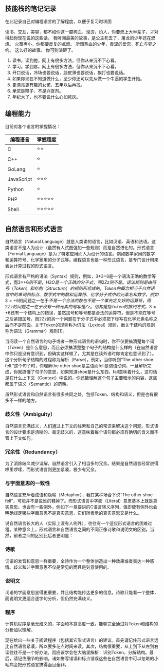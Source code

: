 ## 技能栈的笔记记录

在此记录自己对编程语言的了解程度，以便于复习时巩固

读书，交友，美容，都不如你这一腔狗血，滚烫，灼人，你要燃上大半辈子，才对得起你现在说的这些话。
我听闻最美的故事，是公主死去了，屠龙的少年还在燃烧。
火苗再小，你都要反复的点燃。
所谓热血的少年，青涩的爱恋，死亡与梦之约。
这么好的故事。
你可别演砸了。


1. 读书，读到倦，网上有很多方法，但你从来沉不下心看。
2. 学习，学到疼，网上有很多方法，但你从来沉不下心看。
3. 开口说话，冷场也要说话，脸皮薄也要说话，挨打也要说话。
4. 如果你现在不知道做什么，至少你还可以先从做一个牛逼的学生开始。
5. 更漂亮更有趣的女孩，五年以后再找。
6. 承诺是鞭子，不是兴奋剂。
7. 年纪大了，也不要说什么心如死灰。

## 编程能力

 目前对各个语言的掌握情况：

|  编程语言  |  掌握程度  |
|-----------|----------|
|C          |:star::star:|
|C++        |:star:      |
|GoLang     |:star:      |
|JavaScript |:star::star::star:|
|Python     |:star:         |
|PHP        |:star::star::star::star::star:|
|Shell      |:star::star::star::star::star:|


## 自然语言和形式语言


自然语言（Natural Language）就是人类讲的语言，比如汉语、英语和法语。这类语言不是人为设计（虽然有人试图强加一些规则）而是自然进化的。形式语言（Formal Language）是为了特定应用而人为设计的语言。例如数学家用的数字和运算符号、化学家用的分子式等。编程语言也是一种形式语言，是专门设计用来表达计算过程的形式语言。

形式语言有严格的语法（Syntax）规则，例如，3+3=6是一个语法正确的数学等式，而3=+6$则不是，H2O是一个正确的分子式，而2Zz则不是。语法规则是由符号（Token）和结构（Structure）的规则所组成的。Token的概念相当于自然语言中的单词和标点、数学式中的数和运算符、化学分子式中的元素名和数字，例如3=+6$的问题之一在于$不是一个合法的数也不是一个事先定义好的运算符，而2Zz的问题之一在于没有一种元素的缩写是Zz。结构是指Token的排列方式，3=+6$还有一个结构上的错误，虽然加号和等号都是合法的运算符，但是不能在等号之后紧跟加号，而2Zz的另一个问题在于分子式中必须把下标写在化学元素名称之后而不是前面。关于Token的规则称为词法（Lexical）规则，而关于结构的规则称为语法（Grammar）规则[1]。

当阅读一个自然语言的句子或者一种形式语言的语句时，你不仅要搞清楚每个词（Token）是什么意思，而且必须搞清楚整个句子的结构是什么样的（在自然语言中你只是没有意识到，但确实这样做了，尤其是在读外语时你肯定也意识到了）。这个分析句子结构的过程称为解析（Parse）。例如，当你听到“The other shoe fell.”这个句子时，你理解the other shoe是主语而fell是谓语动词，一旦解析完成，你就搞懂了句子的意思，如果知道shoe是什么东西，fall意味着什么，这句话是在什么上下文（Context）中说的，你还能理解这个句子主要暗示的内容，这些都属于语义（Semantic）的范畴。

虽然形式语言和自然语言有很多共同之处，包括Token、结构和语义，但是也有很多不一样的地方。

### 歧义性（Ambiguity）
自然语言充满歧义，人们通过上下文的线索和自己的常识来解决这个问题。形式语言的设计要求是清晰的、毫无歧义的，这意味着每个语句都必须有确切的含义而不管上下文如何。

### 冗余性（Redundancy）
为了消除歧义减少误解，自然语言引入了相当多的冗余。结果是自然语言经常说得啰里啰嗦，而形式语言则更加紧凑，极少有冗余。

### 与字面意思的一致性
自然语言充斥着成语和隐喻（Metaphor），我在某种场合下说“The other shoe fell”，可能并不是说谁的鞋掉了。而形式语言中字面（Literal）意思基本上就是真实意思，也会有一些例外，例如下一章要讲的C语言转义序列，但即使有例外也会明确规定哪些字面意思不是真实意思，它们所表示的真实意思又是什么。

说自然语言长大的人（实际上没有人例外），往往有一个适应形式语言的困难过程。某种意义上，形式语言和自然语言之间的不同正像诗歌和说明文的区别，当然，前者之间的区别比后者更明显：

### 诗歌
词语的发音和意思一样重要，全诗作为一个整体创造出一种效果或者表达一种感情。歧义和非字面意思不仅是常见的而且是刻意使用的。

### 说明文
词语的字面意思显得更重要，并且结构能传达更多的信息。诗歌只能看一个整体，而说明文更适合逐字句分析，但仍然充满歧义。

### 程序
计算机程序是毫无歧义的，字面和本意高度一致，能够完全通过对Token和结构的分析加以理解。

现在给出一些关于阅读程序（包括其它形式语言）的建议。首先请记住形式语言远比自然语言紧凑，所以要多花点时间来读。其次，结构很重要，从上到下从左到右读往往不是一个好办法，而应该学会在大脑里解析：识别Token，分解结构。最后，请记住细节的影响，诸如拼写错误和标点错误这些在自然语言中可以忽略的小毛病会把形式语言搞得面目全非。
